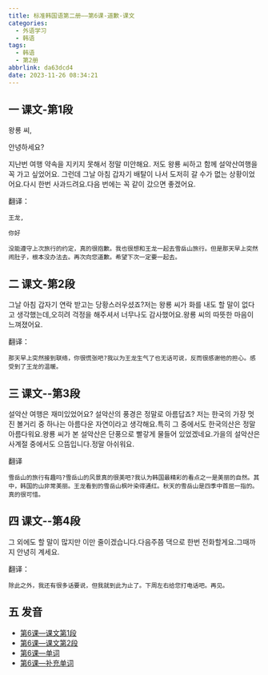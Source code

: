 ```yaml
---
title: 标准韩国语第二册——第6课-道歉-课文
categories:
  - 外语学习
  - 韩语
tags:
  - 韩语
  - 第2册
abbrlink: da63dcd4
date: 2023-11-26 08:34:21
---
```

## 一 课文-第1段
왕룡 씨,

안녕하세요?

지난번 여행 약속을 지키지 못해서 정말 미안해요. 저도 왕룡 씨하고 함께 설악산여행을 꼭 가고 싶었어요. 그런데 그날 아침 갑자기 배탈이 나서 도저히 갈 수가 멊는 상황이었어요.다시 한번 사과드려요.다음 번에는 꼭 같이 갔으면 좋겠어요. 

<!--more-->

翻译：

```
王龙,

你好

没能遵守上次旅行的约定，真的很抱歉。我也很想和王龙一起去雪岳山旅行。但是那天早上突然闹肚子，根本没办法去。再次向您道歉。希望下次一定要一起去。
```

## 二  课文-第2段

그날 아침 갑자기 연락 받고는 당황스러우셨죠?저는 왕룡 씨가 화를 내도 할 말이 없다고 생각했는데,오히려 걱정을 해주셔서 너무나도 감사했어요.왕룡 씨의 따뜻한 마음이 느껴졌어요.

翻译：

```
那天早上突然接到联络，你很慌张吧?我以为王龙生气了也无话可说，反而很感谢他的担心。感受到了王龙的温暖。
```

## 三 课文--第3段

설악산 여행은 재미있었어요? 설악산의 풍경은 정말로 아름답죠? 저는 한국의 가장 멋진 볼거리 중 하나는 아름다운 자연이라고 생각해요.특히 그 중에서도 한국의산은 정말 아름다워요.왕룡 씨가 본 설악산은 단풍으로 빨갛게 물들어 있었겠네요.가을의 설악산은 사계절 중에서도 으뜸입니다.정말 아쉬워요. 

翻译

```
雪岳山的旅行有趣吗?雪岳山的风景真的很美吧?我认为韩国最精彩的看点之一是美丽的自然。其中，韩国的山非常美丽。王龙看到的雪岳山枫叶染得通红。秋天的雪岳山是四季中首屈一指的。真的很可惜。
```

## 四 课文--第4段

그 외에도 할 말이 많지만 이만 줄이겠습니다.다음주쯤 댁으로 한번 전화할게요.그때까지 안녕히 계세요.

翻译：

```
除此之外，我还有很多话要说，但我就到此为止了。下周左右给您打电话吧。再见。
```

## 五 发音


* [第6课—课文第1段][1]
* [第6课—课文第2段][2]
* [第6课—单词][3]
* [第6课—补充单词][4]



[1]:https://active.clewm.net/E6Wu7f?qrurl=http://qr31.cn/E6Wu7f&gtype=1&key=56e071796ebb843390074858a6ac634a31d5617563
[2]:https://active.clewm.net/DVGvbJ?qrurl=http://qr31.cn/DVGvbJ&gtype=1&key=db24617ee1226d1d6007485a8111681bd79eb8d607
[3]:https://active.clewm.net/BCxzBp?qrurl=http://qr31.cn/BCxzBp&gtype=1&key=61a8b17e489a3975c00748e349fcba3b3f16f3e632
[4]:https://active.clewm.net/Ev75Up?qrurl=http://qr31.cn/Ev75Up&gtype=1&key=8334817de0011994400748be8599055787884e8681